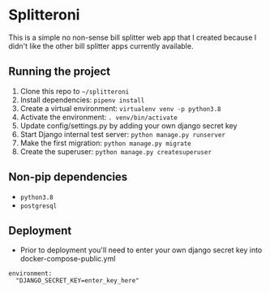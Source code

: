 # Splitteroni

This is a simple no non-sense bill splitter web app that I created because I didn't like the other bill splitter apps currently available.

## Running the project

1. Clone this repo to `~/splitteroni`
1. Install dependencies: `pipenv install`
1. Create a virtual environment: `virtualenv venv -p python3.8`
1. Activate the environment: `. venv/bin/activate`
1. Update config/settings.py by adding your own django secret key
1. Start Django internal test server: `python manage.py runserver`
1. Make the first migration: `python manage.py migrate`
1. Create the superuser: `python manage.py createsuperuser`

## Non-pip dependencies

- `python3.8`
- `postgresql`

## Deployment

- Prior to deployment you'll need to enter your own django secret key into docker-compose-public.yml
```
environment:
  "DJANGO_SECRET_KEY=enter_key_here"
```
